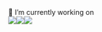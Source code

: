 <html>
<head>
   <link rel="stylesheet" href="https://cdnjs.cloudflare.com/ajax/libs/font-awesome/4.7.0/css/font-awesome.min.css">
</head>

<body>
🔭 I’m currently working on <br>
<div class="my-workings" style="display:flex;">
    <a href="https://html.com/" target="_blank"><img src="https://img.icons8.com/color/48/000000/html-5--v1.png"/></a>
   <a href="https://www.w3.org/Style/CSS/Overview.en.html" target="_blank"><img src="https://img.icons8.com/color/48/000000/css3.png"/></a>
   <a href="https://www.javascript.com/"><img src="https://img.icons8.com/dusk/48/000000/javascript-logo.png"/></a>
</div>
</body>
</html>
